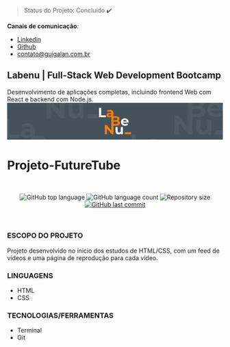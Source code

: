 > Status do Projeto: Concluido :heavy_check_mark:

**Canais de comunicação**:
- [Linkedin](www.linkedin.com/in/guilherme-galan)
- [Github](https://github.com/galanzito)
- <contato@guigalan.com.br>


## Labenu | Full-Stack Web Development Bootcamp
Desenvolvimento de aplicações completas, incluindo frontend Web com React e backend com Node.js.
[![Screenshot_1](https://raw.githubusercontent.com/danilomourelle/Whats4/master/Lbn.png)](https://www.labenu.com.br/)
# Projeto-FutureTube
<br>
<p align="center">
  <img alt="GitHub top language" src="https://img.shields.io/github/languages/top/galanzito/projetofuturetube">
  <img alt="GitHub language count" src="https://img.shields.io/github/languages/count/galanzito/projetofuturetube">
  <img alt="Repository size" src="https://img.shields.io/github/repo-size/galanzito/projetofuturetube">
  <a href="https://github.com/galanzito/projetofuturetube/commits/master">
    <img alt="GitHub last commit" src="https://img.shields.io/github/last-commit/galanzito/projetofuturetube">
  </a>
</p>
<br>

### ESCOPO DO PROJETO
Projeto desenvolvido no ínicio dos estudos de HTML/CSS, com um feed de vídeos e uma página de reprodução para cada vídeo.

### LINGUAGENS
* HTML
* CSS

### TECNOLOGIAS/FERRAMENTAS
* Terminal
* Git
